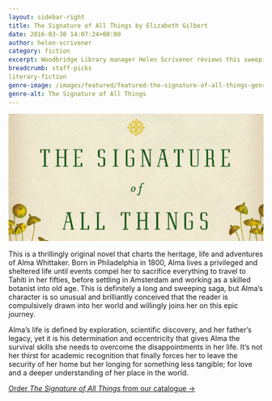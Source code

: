 ```yaml
---
layout: sidebar-right
title: The Signature of All Things by Elizabeth Gilbert
date: 2016-03-30 14:07:24+00:00
author: helen-scrivener
category: fiction
excerpt: Woodbridge Library manager Helen Scrivener reviews this sweeping saga.
breadcrumb: staff-picks
literary-fiction
genre-image: /images/featured/featured-the-signature-of-all-things-genre.jpg
genre-alt: The Signature of All Things
---
```

![The Signature of All Things by Elizabeth Gilbert](/images/featured/featured-the-signature-of-all-things.jpg)

This is a thrillingly original novel that charts the heritage, life and adventures of Alma Whittaker. Born in Philadelphia in 1800, Alma lives a privileged and sheltered life until events compel her to sacrifice everything to travel to Tahiti in her fifties, before settling in Amsterdam and working as a skilled botanist into old age. This is definitely a long and sweeping saga, but Alma’s character is so unusual and brilliantly conceived that the reader is compulsively drawn into her world and willingly joins her on this epic journey.

Alma’s life is defined by exploration, scientific discovery, and her father’s legacy, yet it is his determination and eccentricity that gives Alma the survival skills she needs to overcome the disappointments in her life. It’s not her thirst for academic recognition that finally forces her to leave the security of her home but her longing for something less tangible; for love and a deeper understanding of her place in the world.

[Order <cite>The Signature of All Things</cite> from our catalogue →](https://suffolk.spydus.co.uk/cgi-bin/spydus.exe/ENQ/OPAC/BIBENQ/20137112?QRY=CTIBIB%3C%20IRN(25013925)&QRYTEXT=The%20signature%20of%20all%20things)
